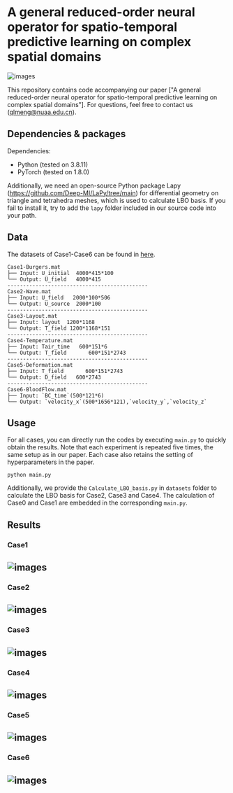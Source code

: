 # A general reduced-order neural operator for spatio-temporal predictive learning on complex spatial domains
![images](img/method.png)

This repository contains code accompanying our paper ["A general reduced-order neural operator for spatio-temporal predictive learning on complex spatial domains"]. For questions, feel free to contact us (qlmeng@nuaa.edu.cn).

## Dependencies & packages
Dependencies:
* Python (tested on 3.8.11)
* PyTorch (tested on 1.8.0)

Additionally, we need an open-source Python package Lapy (https://github.com/Deep-MI/LaPy/tree/main) for differential geometry on triangle and tetrahedra meshes, which is used to calculate LBO basis. If you fail to install it, try to add the `lapy` folder included in our source code into your path.

## Data
The datasets of Case1-Case6 can be found in [here](https://drive.google.com/drive/folders/1FEat-Hn8rpvR33JDxPF6UROXee1626_1?usp=sharing). 
```
Case1-Burgers.mat
├── Input: U_initial  4000*415*100
└── Output: U_field   4000*415
---------------------------------------------
Case2-Wave.mat
├── Input: U_field   2000*100*506
└── Output: U_source  2000*100
---------------------------------------------
Case3-Layout.mat
├── Input: layout  1200*1168
└── Output: T_field 1200*1168*151
---------------------------------------------
Case4-Temperature.mat
├── Input: Tair_time   600*151*6
└── Output: T_field       600*151*2743
---------------------------------------------
Case5-Deformation.mat
├── Input: T_field       600*151*2743
└── Output: D_field   600*2743
---------------------------------------------
Case6-BloodFlow.mat
├── Input: `BC_time`(500*121*6)
└── Output: `velocity_x`(500*1656*121),`velocity_y`,`velocity_z`
```
## Usage

For all cases, you can directly run the codes by executing `main.py` to quickly obtain the results. Note that each experiment is repeated five times, the same setup as in our paper. Each case also retains the setting of hyperparameters in the paper.
```
python main.py 
```
Additionally, we provide the `Calculate_LBO_basis.py` in `datasets` folder to calculate the LBO basis for Case2, Case3 and Case4. The calculation of Case0 and Case1 are embedded in the corresponding `main.py`.

## Results
### Case1
![images](img/Case1.png)
---------------------------------------------------
### Case2
![images](img/Case2.png)
---------------------------------------------------
### Case3
![images](img/Case3.png)
---------------------------------------------------
### Case4
![images](img/Case4.png)
---------------------------------------------------
### Case5
![images](img/Case5.png)
---------------------------------------------------
### Case6
![images](img/Case6.png)
----------------------------------------------------


